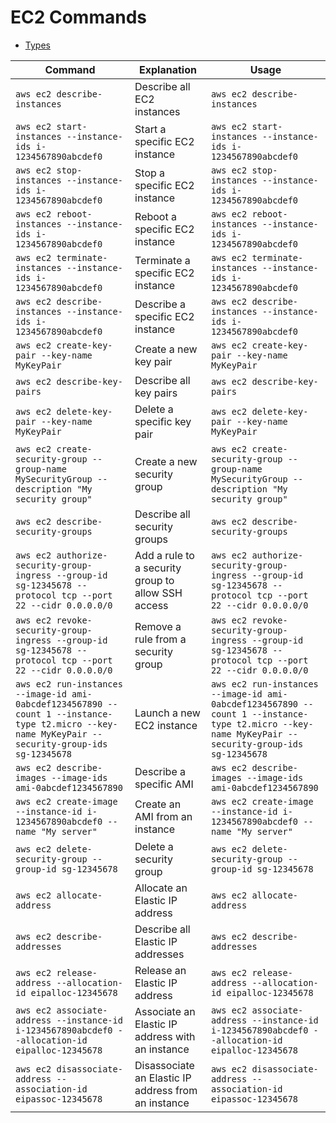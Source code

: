 # EC2 Commands

- [Types](https://aws.amazon.com/ec2/instance-types/)

| Command | Explanation | Usage |
|---------|-------------|-------|
| `aws ec2 describe-instances` | Describe all EC2 instances | `aws ec2 describe-instances` |
| `aws ec2 start-instances --instance-ids i-1234567890abcdef0` | Start a specific EC2 instance | `aws ec2 start-instances --instance-ids i-1234567890abcdef0` |
| `aws ec2 stop-instances --instance-ids i-1234567890abcdef0` | Stop a specific EC2 instance | `aws ec2 stop-instances --instance-ids i-1234567890abcdef0` |
| `aws ec2 reboot-instances --instance-ids i-1234567890abcdef0` | Reboot a specific EC2 instance | `aws ec2 reboot-instances --instance-ids i-1234567890abcdef0` |
| `aws ec2 terminate-instances --instance-ids i-1234567890abcdef0` | Terminate a specific EC2 instance | `aws ec2 terminate-instances --instance-ids i-1234567890abcdef0` |
| `aws ec2 describe-instances --instance-ids i-1234567890abcdef0` | Describe a specific EC2 instance | `aws ec2 describe-instances --instance-ids i-1234567890abcdef0` |
| `aws ec2 create-key-pair --key-name MyKeyPair` | Create a new key pair | `aws ec2 create-key-pair --key-name MyKeyPair` |
| `aws ec2 describe-key-pairs` | Describe all key pairs | `aws ec2 describe-key-pairs` |
| `aws ec2 delete-key-pair --key-name MyKeyPair` | Delete a specific key pair | `aws ec2 delete-key-pair --key-name MyKeyPair` |
| `aws ec2 create-security-group --group-name MySecurityGroup --description "My security group"` | Create a new security group | `aws ec2 create-security-group --group-name MySecurityGroup --description "My security group"` |
| `aws ec2 describe-security-groups` | Describe all security groups | `aws ec2 describe-security-groups` |
| `aws ec2 authorize-security-group-ingress --group-id sg-12345678 --protocol tcp --port 22 --cidr 0.0.0.0/0` | Add a rule to a security group to allow SSH access | `aws ec2 authorize-security-group-ingress --group-id sg-12345678 --protocol tcp --port 22 --cidr 0.0.0.0/0` |
| `aws ec2 revoke-security-group-ingress --group-id sg-12345678 --protocol tcp --port 22 --cidr 0.0.0.0/0` | Remove a rule from a security group | `aws ec2 revoke-security-group-ingress --group-id sg-12345678 --protocol tcp --port 22 --cidr 0.0.0.0/0` |
| `aws ec2 run-instances --image-id ami-0abcdef1234567890 --count 1 --instance-type t2.micro --key-name MyKeyPair --security-group-ids sg-12345678` | Launch a new EC2 instance | `aws ec2 run-instances --image-id ami-0abcdef1234567890 --count 1 --instance-type t2.micro --key-name MyKeyPair --security-group-ids sg-12345678` |
| `aws ec2 describe-images --image-ids ami-0abcdef1234567890` | Describe a specific AMI | `aws ec2 describe-images --image-ids ami-0abcdef1234567890` |
| `aws ec2 create-image --instance-id i-1234567890abcdef0 --name "My server"` | Create an AMI from an instance | `aws ec2 create-image --instance-id i-1234567890abcdef0 --name "My server"` |
| `aws ec2 delete-security-group --group-id sg-12345678` | Delete a security group | `aws ec2 delete-security-group --group-id sg-12345678` |
| `aws ec2 allocate-address` | Allocate an Elastic IP address | `aws ec2 allocate-address` |
| `aws ec2 describe-addresses` | Describe all Elastic IP addresses | `aws ec2 describe-addresses` |
| `aws ec2 release-address --allocation-id eipalloc-12345678` | Release an Elastic IP address | `aws ec2 release-address --allocation-id eipalloc-12345678` |
| `aws ec2 associate-address --instance-id i-1234567890abcdef0 --allocation-id eipalloc-12345678` | Associate an Elastic IP address with an instance | `aws ec2 associate-address --instance-id i-1234567890abcdef0 --allocation-id eipalloc-12345678` |
| `aws ec2 disassociate-address --association-id eipassoc-12345678` | Disassociate an Elastic IP address from an instance | `aws ec2 disassociate-address --association-id eipassoc-12345678` |
